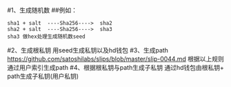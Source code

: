 #1、生成随机数
##例如：
  ```用户id + salt ----Sha256---->  sha1
  sha1 + salt  ----Sha256---->  sha2
  sha2 + salt  ----Sha256---->  sha3
  sha3 做hex处理生成随机数seed
  ```
#2、生成根私钥 
  用seed生成私钥以及hd钱包
#3、生成path
  https://github.com/satoshilabs/slips/blob/master/slip-0044.md
  根据以上规则通过用户索引生成path
#4、根据根私钥与path生成子私钥
  通过hd钱包由根私钥+ path生成子私钥(用户私钥)
